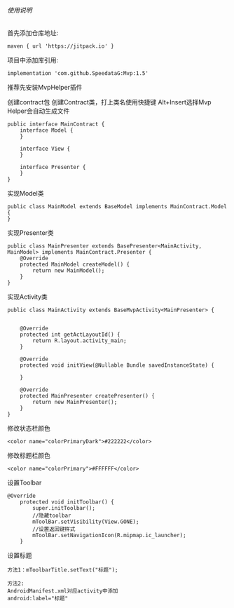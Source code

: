###### 使用说明

首先添加仓库地址:
```
maven { url 'https://jitpack.io' }
```

项目中添加库引用:
```
implementation 'com.github.SpeedataG:Mvp:1.5'
```

推荐先安装MvpHelper插件

创建contract包
创建Contract类，打上类名使用快捷键 Alt+Insert选择Mvp Helper会自动生成文件

```
public interface MainContract {
    interface Model {
    }

    interface View {
    }

    interface Presenter {
    }
}
```

实现Model类
```
public class MainModel extends BaseModel implements MainContract.Model {
}
```

实现Presenter类
```
public class MainPresenter extends BasePresenter<MainActivity, MainModel> implements MainContract.Presenter {
    @Override
    protected MainModel createModel() {
        return new MainModel();
    }
}
```

实现Activity类
```
public class MainActivity extends BaseMvpActivity<MainPresenter> {


    @Override
    protected int getActLayoutId() {
        return R.layout.activity_main;
    }

    @Override
    protected void initView(@Nullable Bundle savedInstanceState) {

    }

    @Override
    protected MainPresenter createPresenter() {
        return new MainPresenter();
    }
}
```

修改状态栏颜色
```
<color name="colorPrimaryDark">#222222</color>
```
修改标题栏颜色
```
<color name="colorPrimary">#FFFFFF</color>
```
设置Toolbar
```
@Override
    protected void initToolbar() {
        super.initToolbar();
        //隐藏toolbar
        mToolBar.setVisibility(View.GONE);
        //设置返回键样式
        mToolBar.setNavigationIcon(R.mipmap.ic_launcher);
    }
```

设置标题
```
方法1：mToolbarTitle.setText("标题");

方法2:
AndroidManifest.xml对应activity中添加
android:label="标题"

```
